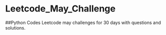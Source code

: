 # Leetcode_May_Challenge
##Python Codes
Leetcode may challenges for 30 days with questions and solutions. 
